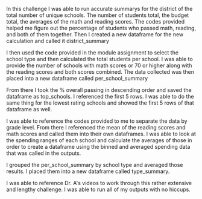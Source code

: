In this challenge I was able to run accurate summarys for the district of the total number of unique schools.
The number of students total, the budget total, the averages of the math and reading scores.
The codes provided helped me figure out the percentage of students who passed math, reading, and both of them together.
Then I created a new dataframe for the new calculation and called it district_summary

I then used the code provided in the module assignment to select the school type and then calculated the total students per school.
I was able to provide the number of schools with math scores or 70 or higher along with the reading scores and both scores combined.
The data collected was then placed into a new dataframe called per_school_summary

From there I took the % overall passing in descending order and saved the dataframe as top_schools.
I referenced the first 5 rows.
I was able to do the same thing for the lowest rating schools and showed the first 5 rows of that dataframe as well.

I was able to reference the codes provided to me to separate the data by grade level. From there I referenced the mean of the reading scores and math scores and called them into their own dataframes.
I was able to look at the spending ranges of each school and calculate the averages of those in order to create a dataframe using the binned and averaged spending data that was called in the outputs.

I grouped the per_school_summary by school type and averaged those results.
I placed them into a new dataframe called type_summary.

I was able to reference Dr. A's videos to work through this rather extensive and lengthy challenge. 
I was able to run all of my outputs with no hiccups.
